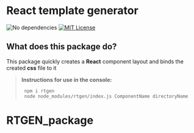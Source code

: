 # React template generator

![No dependencies](https://img.shields.io/badge/dependencies-one-brightgreen) [![MIT License](https://img.shields.io/badge/license-MIT-blue.svg)](https://github.com/Hexagon/croner/blob/master/LICENSE)

## What does this package do?

This package quickly creates a **React** component layout and binds the created **css** file to it

> **Instructions for use in the console:**
>```
>  npm i rtgen 
>  node node_modules/rtgen/index.js ComponentName directoryName
>```

# RTGEN_package
